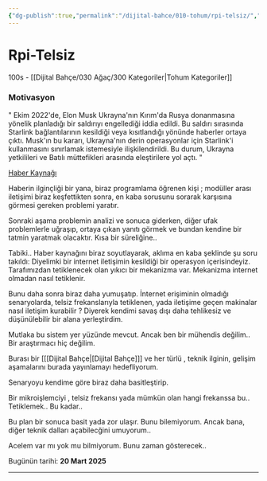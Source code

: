 ```yaml
---
{"dg-publish":true,"permalink":"/dijital-bahce/010-tohum/rpi-telsiz/","title":"Rpi-Telsiz","tags":["tohum","projeler","rpi"],"noteIcon":"","created":"2025-03-19T20:58:45.567+03:00","updated":"2025-03-19T21:59:54.456+03:00"}
---
```



# Rpi-Telsiz

100s - [[Dijital Bahçe/030 Ağaç/300 Kategoriler\|Tohum Kategoriler]]
### Motivasyon 

" Ekim 2022'de, Elon Musk Ukrayna'nın Kırım'da Rusya donanmasına yönelik planladığı bir saldırıyı engellediği iddia edildi. Bu saldırı sırasında Starlink bağlantılarının kesildiği veya kısıtlandığı yönünde haberler ortaya çıktı. Musk'ın bu kararı, Ukrayna'nın derin operasyonlar için Starlink'i kullanmasını sınırlamak istemesiyle ilişkilendirildi. Bu durum, Ukrayna yetkilileri ve Batılı müttefikleri arasında eleştirilere yol açtı. "

[Haber Kaynağı](https://www.aa.com.tr/tr/dunya/muskin-ukraynanin-rus-filosuna-yonelik-saldirisini-engelledigi-iddialari-pentagonda-soru-isaretleri-yaratti/2989924)

Haberin ilginçliği bir yana, biraz programlama öğrenen kişi ; modüller arası iletişimi biraz keşfettikten sonra, en kaba sorusunu sorarak karşısına görmesi gereken problemi yaratır. 

Sonraki aşama problemin analizi ve sonuca giderken, diğer ufak problemlerle uğraşıp, ortaya çıkan yanıtı görmek ve bundan kendine bir tatmin yaratmak olacaktır. Kısa bir süreliğine..

Tabiki.. 
Haber kaynağını biraz soyutlayarak, aklıma en kaba şeklinde şu soru takıldı: 
Diyelimki bir internet iletişimin kesildiği bir operasyon içerisindeyiz. Tarafımızdan tetiklenecek olan yıkıcı bir mekanizma var.
Mekanizma internet olmadan nasıl tetiklenir. 

Bunu daha sonra biraz daha yumuşatıp. İnternet erişiminin olmadığı senaryolarda, telsiz frekanslarıyla tetiklenen, yada iletişime geçen makinalar nasıl iletişim kurabilir ? Diyerek kendimi savaş dışı daha tehlikesiz ve düşünülebilir bir alana yerleştirdim. 

Mutlaka bu sistem yer yüzünde mevcut. Ancak ben bir mühendis değilim.. 
Bir araştırmacı hiç değilim. 

Burası bir [[[Dijital Bahçe\|[Dijital Bahçe]]] ve her türlü , teknik ilginin, gelişim aşamalarını burada yayınlamayı hedefliyorum. 

Senaryoyu kendime göre biraz daha basitleştirip. 

Bir mikroişlemciyi , telsiz frekansı yada mümkün olan hangi frekanssa bu.. Tetiklemek.. Bu kadar.. 

Bu plan bir sonuca basit yada zor ulaşır. Bunu bilemiyorum. Ancak bana,
diğer teknik dalları açabilecğini umuyorum.. 

Acelem var mı yok mu bilmiyorum. Bunu zaman gösterecek..

Bugünün tarihi: **20 Mart 2025**













---



